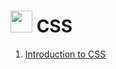 # <img width="35" height="35" src="https://www.chillcode.org/img/Icons/icon_html(1).png"> CSS
<div>
    <ol>
      <li><a href="https://www.chillcode.org/CSS-Basic/Introduction_to_CSS.html">Introduction to CSS</a></li>
    </ol>
</div>
